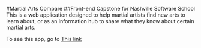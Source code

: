 #Martial Arts Compare
##Front-end Capstone for Nashville Software School
This is a web application designed to help martial artists find new arts to learn about, or as an information hub to share what they know about certain martial arts.

To see this app, go to <a href="https://ma-compare.firebaseapp.com/#/">This link</a>
